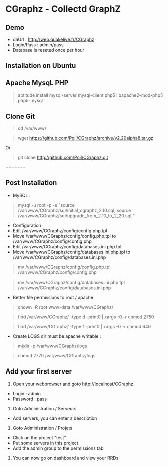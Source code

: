 CGraphz - Collectd GraphZ
=============
Demo
-------
* daUrl : http://web.quakelive.fr/CGraphz
* Login/Pass : admin/pass
* Database is reseted once per hour

Installation on Ubuntu
-------

Apache MysqL PHP
-----
> aptitude install mysql-server mysql-client php5 libapache2-mod-php5 php5-mysql

Clone Git
-----
> cd /var/www/

> wget https://github.com/Poil/CGraphz/archive/v2.20alpha8.tar.gz

Or

> git clone http://github.com/Poil/CGraphz.git

=======

Post Installation
-----
* MySQL : 

> mysql -u root -p -e "source /var/www/CGraphz/sql/initial_cgraphz_2.10.sql; source /var/www/CGraphz/sql/upgrade_from_2.10_to_2_20.sql;"

* Configuration
 * Edit /var/www/CGraphz/config/config.php.tpl
 * Move /var/www/CGraphz/config/config.php.tpl to /var/www/CGraphz/config/config.php
 * Edit /var/www/CGraphz/config/databases.ini.php.tpl
 * Move /var/www/CGraphz/config/databases.ini.php.tpl to /var/www/CGraphz/config/databases.ini.php

> mv /var/www/CGraphz/config/config.php.tpl /var/www/CGraphz/config/config.php

> mv /var/www/CGraphz/config/databases.ini.php.tpl /var/www/CGraphz/config/databases.ini.php


* Better file permissions to root / apache

> chown -R root.www-data /var/www/CGraphz/

> find /var/www/CGraphz/ -type d -print0 | xargs -0 -r chmod 2750

> find /var/www/CGraphz/ -type f -print0 | xargs -0 -r chmod 640

* Create LOGS dir must be apache writable :

> mkdir -p /var/www/CGraphz/logs

> chmod 2770 /var/www/CGraphz/logs

Add your first server
-------
1. Open your webbrowser and goto http://localhost/CGraphz
 * Login : admin
 * Password : pass

1. Goto Administration / Serveurs
 * Add servers, you can enter a description
1. Goto Administration / Projets
 * Click on the project "test"
 * Put some servers in this project
 * Add the admin group to the permissions tab
1. You can now go on dashboard and view your RRDs

